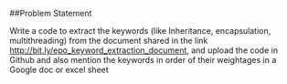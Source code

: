 
##Problem Statement

Write a code to extract the keywords (like Inheritance, encapsulation, multithreading) from the document shared in the link http://bit.ly/epo_keyword_extraction_document, and upload the code in Github and also mention the keywords in order of their weightages in a Google doc or excel sheet